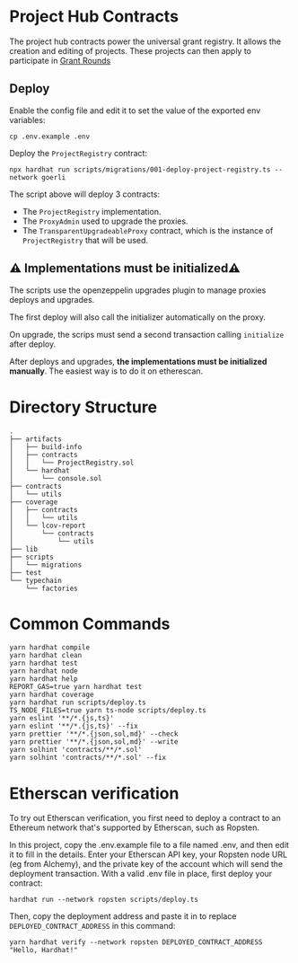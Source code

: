 # Project Hub Contracts

The project hub contracts power the universal grant registry. It allows the creation and editing of projects. These projects can then apply to participate in [Grant Rounds](https://github.com/gitcoinco/grants-round/tree/main/packages/contracts/contracts/utils)

## Deploy

Enable the config file and edit it to set the value of the exported env variables:

`cp .env.example .env`

Deploy the `ProjectRegistry` contract:

```
npx hardhat run scripts/migrations/001-deploy-project-registry.ts --network goerli
```

The script above will deploy 3 contracts:

* The `ProjectRegistry` implementation.
* The `ProxyAdmin` used to upgrade the proxies.
* The `TransparentUpgradeableProxy` contract, which is the instance of `ProjectRegistry` that will be used.


## ⚠️ Implementations must be initialized⚠️

The scripts use the openzeppelin upgrades plugin to manage proxies deploys and upgrades.

The first deploy will also call the initializer automatically on the proxy.

On upgrade, the scrips must send a second transaction calling `initialize` after deploy.

After deploys and upgrades, **the implementations must be initialized manually**. The easiest way is to do it on etherescan.

# Directory Structure

```
.
├── artifacts
│   ├── build-info
│   ├── contracts
│   │   └── ProjectRegistry.sol
│   └── hardhat
│       └── console.sol
├── contracts
│   └── utils
├── coverage
│   ├── contracts
│   │   └── utils
│   └── lcov-report
│       └── contracts
│           └── utils
├── lib
├── scripts
│   └── migrations
├── test
└── typechain
    └── factories
```

# Common Commands

```shell
yarn hardhat compile
yarn hardhat clean
yarn hardhat test
yarn hardhat node
yarn hardhat help
REPORT_GAS=true yarn hardhat test
yarn hardhat coverage
yarn hardhat run scripts/deploy.ts
TS_NODE_FILES=true yarn ts-node scripts/deploy.ts
yarn eslint '**/*.{js,ts}'
yarn eslint '**/*.{js,ts}' --fix
yarn prettier '**/*.{json,sol,md}' --check
yarn prettier '**/*.{json,sol,md}' --write
yarn solhint 'contracts/**/*.sol'
yarn solhint 'contracts/**/*.sol' --fix
```

# Etherscan verification

To try out Etherscan verification, you first need to deploy a contract to an Ethereum network that's supported by Etherscan, such as Ropsten.

In this project, copy the .env.example file to a file named .env, and then edit it to fill in the details. Enter your Etherscan API key, your Ropsten node URL (eg from Alchemy), and the private key of the account which will send the deployment transaction. With a valid .env file in place, first deploy your contract:

```shell
hardhat run --network ropsten scripts/deploy.ts
```

Then, copy the deployment address and paste it in to replace `DEPLOYED_CONTRACT_ADDRESS` in this command:

```shell
yarn hardhat verify --network ropsten DEPLOYED_CONTRACT_ADDRESS "Hello, Hardhat!"
```
